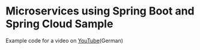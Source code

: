 # Microservices using Spring Boot and Spring Cloud Sample

Example code for a video on [YouTube](https://www.predic8.de/microservices-spring-boot-spring-cloud-video.htm)(German)
